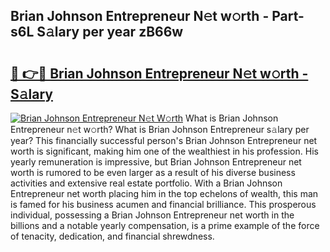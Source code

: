 ## Brian Johnson Entrepreneur N𝚎t w𝚘rth - Part-s6L S𝚊lary per year zB66w

# <h2><a href="http://gc021fx.nevu.top/?p=Brian+Johnson+Entrepreneur">🔗 👉🔴 Brian Johnson Entrepreneur N𝚎t w𝚘rth - S𝚊lary</a></h2>

[![Brian Johnson Entrepreneur N𝚎t W𝚘rth](https://i.imgur.com/Oavwk0R.jpeg)](http://gc021fx.nevu.top/?p=Brian+Johnson+Entrepreneur)
What is Brian Johnson Entrepreneur n𝚎t w𝚘rth? What is Brian Johnson Entrepreneur s𝚊lary per year?
This financially successful person's Brian Johnson Entrepreneur net worth is significant, making him one of the wealthiest in his profession. His yearly remuneration is impressive, but Brian Johnson Entrepreneur net worth is rumored to be even larger as a result of his diverse business activities and extensive real estate portfolio. With a Brian Johnson Entrepreneur net worth placing him in the top echelons of wealth, this man is famed for his business acumen and financial brilliance. This prosperous individual, possessing a Brian Johnson Entrepreneur net worth in the billions and a notable yearly compensation, is a prime example of the force of tenacity, dedication, and financial shrewdness.
